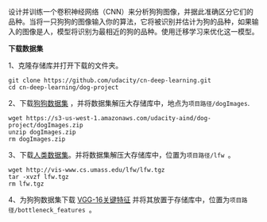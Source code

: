 设计并训练一个卷积神经网络（CNN）来分析狗狗图像，并据此准确区分它们的品种。当将一只狗狗的图像输入你的算法，它将被识别并估计为狗的品种，如果输入的图像是人，模型将识别为最相近的狗的品种。使用迁移学习来优化这一模型。



**下载数据集**



1、克隆存储库并打开下载的文件夹。

```
git clone https://github.com/udacity/cn-deep-learning.git
cd cn-deep-learning/dog-project
```



2、下载[狗狗数据集](https://s3.cn-north-1.amazonaws.com.cn/static-documents/nd101/v4-dataset/dogImages.zip) ，并将数据集解压大存储库中，地点为`项目路径/dogImages`. 

```
wget https://s3-us-west-1.amazonaws.com/udacity-aind/dog-project/dogImages.zip
unzip dogImages.zip
rm dogImages.zip
```



3、下载[人类数据集](https://s3.cn-north-1.amazonaws.com.cn/static-documents/nd101/v4-dataset/lfw.zip)。并将数据集解压大存储库中，位置为`项目路径/lfw `。

```
wget http://vis-www.cs.umass.edu/lfw/lfw.tgz
tar -xvzf lfw.tgz
rm lfw.tgz
```



4、为狗狗数据集下载 [VGG-16关键特征](https://s3.cn-north-1.amazonaws.com.cn/static-documents/nd101/v4-dataset/DogVGG16Data.npz) 并将其放置于存储库中，位置为`项目路径/bottleneck_features `。





